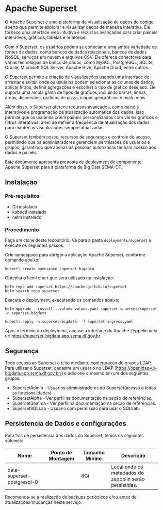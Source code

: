 # Apache Superset

O Apache Superset é uma plataforma de visualização de dados de código aberto que permite explorar e visualizar dados de maneira interativa. Ele fornece uma interface web intuitiva e recursos avançados para criar painéis interativos, gráficos, tabelas e relatórios.

Com o Superset, os usuários podem se conectar a uma ampla variedade de fontes de dados, como bancos de dados relacionais, bancos de dados NoSQL, serviços em nuvem e arquivos CSV. Ele oferece conectores para várias tecnologias de banco de dados, como MySQL, PostgreSQL, SQLite, Oracle, Microsoft SQL Server, Apache Hive, Apache Druid, entre outros.

O Superset permite a criação de visualizações usando uma interface de arrastar e soltar, onde os usuários podem selecionar as colunas de dados, aplicar filtros, definir agregações e escolher o tipo de gráfico desejado. Ele suporta uma ampla gama de tipos de gráficos, incluindo barras, linhas, áreas, dispersões, gráficos de pizza, mapas geográficos e muito mais.

Além disso, o Superset oferece recursos avançados, como painéis interativos e programação de atualização automática dos dados. Isso permite que os usuários criem painéis personalizados com vários gráficos e filtros interativos, além de definir a frequência de atualização dos dados para manter as visualizações sempre atualizadas.

O Superset também possui recursos de segurança e controle de acesso, permitindo que os administradores gerenciem permissões de usuários e grupos, garantindo que apenas as pessoas autorizadas tenham acesso aos dados e painéis.

Este documento apresenta proposta de  deployment de componente Apache Superset para a plataforma de Big Data SEMA-DF.

## Instalação

### Pré-requisitos

* Git instalado
* kubectl instalado 
* helm instalado

### Procedimento

Faça um clone deste repositório. Vá para a pasta ``deployments/superset`` e execute os seguintes passos:


Crie namespace para abrigar a aplicação  Apache Superset, conforme comando abaixo:

```
kubectl create namespace superset-bigdata

```

Obtenha o heml chart que será utilizado na instalação:

```
helm repo add superset https://apache.github.io/superset
helm search repo superset
```

Execute  o deployment, executando os comandos abaixo:


```
helm upgrade --install --values values.yaml superset superset/superset -n superset-bigdata

kubectl apply -n superset-bigdata  -f superset-ingress.yaml

```

Após o término do deployment, acesse a interface do Apache Zeppelin pela url  https://superset-bigdata.app.sema.df.gov.br


## Segurança

Todo acesso ao Superset é feito mediante configuração de grupos LDAP. Para utilizar o Superset, cadastre um usuario no LDAP (https://openldap-ui-bigdata.app.sema.df.gov.br/)
e adicione o mesmo em um dos seguintes grupos:

* SupersetAdmin - Usuarios administradores do Superset(acesso a todas as funcionalidades)
* SupersetAlpha - Ver perfil na documentação na seção  de referências.
* SupersetGamma - Ver perfil na documentação na seção  de referências.
* SupersetSQLLab - Usuario com permissão para usar o SQLLab.


## Persistencia de Dados e configurações 

Para fins de persistência dos dados do Superset, temos  os seguintes volumes:

| Nome | Ponto de Montagem | Tamanho Mínino | Descrição | 
|---|---|---|---| 
| data-superset-postgresql-0 |  | 8Gi | Local onde os metadados  do zeppelin serão persistidas. | 

Recomenda-se a realização de backups periódicos e/ou antes de atualizações/mudanças neste serviço.
